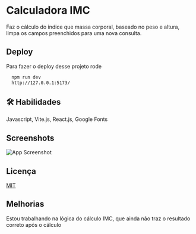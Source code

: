 # Calculadora IMC

Faz o cálculo do indice que massa corporal, baseado no peso e altura,
limpa os campos preenchidos para uma nova consulta.

## Deploy

Para fazer o deploy desse projeto rode

```bash
  npm run dev
  http://127.0.0.1:5173/
```

## 🛠 Habilidades
Javascript, Vite.js, React.js, Google Fonts

## Screenshots

![App Screenshot](https://via.placeholder.com/468x300?text=App+Screenshot+Here)

## Licença

[MIT](https://choosealicense.com/licenses/mit/)

## Melhorias

Estou trabalhando na lógica do cálculo IMC, que ainda não traz o resultado correto após o cálculo